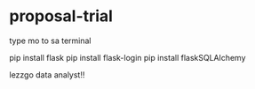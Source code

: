 # proposal-trial

type mo to sa terminal

pip install flask
pip install flask-login
pip install flaskSQLAlchemy

lezzgo data analyst!!
